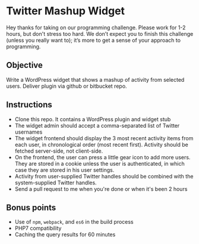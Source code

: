 # Twitter Mashup Widget

Hey thanks for taking on our programming challenge. Please work for 1-2 hours, but don't stress too hard. We don’t expect you to finish this challenge (unless you really want to); it’s more to get a sense of your approach to programming.

## Objective

Write a WordPress widget that shows a mashup of activity from selected users. Deliver plugin via github or bitbucket repo.

## Instructions

* Clone this repo. It contains a WordPress plugin and widget stub
* The widget admin should accept a comma-separated list of Twitter usernames
* The widget frontend should display the 3 most recent activity items from each user, in chronological order (most recent first). Activity should be fetched server-side, not client-side.
* On the frontend, the user can press a little gear icon to add more users. They are stored in a cookie unless the user is authenticated, in which case they are stored in his user settings.
* Activity from user-supplied Twitter handles should be combined with the system-supplied Twitter handles.
* Send a pull request to me when you're done or when it's been 2 hours

## Bonus points

* Use of `npm`, `webpack`, and `es6` in the build process
* PHP7 compatibility
* Caching the query results for 60 minutes


